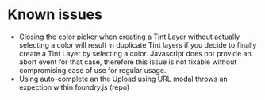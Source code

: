 

# Known issues

- Closing the color picker when creating a Tint Layer without actually selecting a color will result in duplicate Tint layers if you decide to finally create a Tint Layer by selecting a color. Javascript does not provide an abort event for that case, therefore this issue is not fixable without compromising ease of use for regular usage.
- Using auto-complete an the Upload using URL modal throws an expection within foundry.js (repo)
